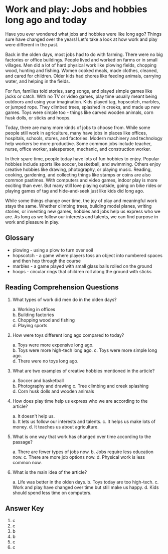 # Work and play: Jobs and hobbies long ago and today

Have you ever wondered what jobs and hobbies were like long ago? Things sure have changed over the years! Let's take a look at how work and play were different in the past.

Back in the olden days, most jobs had to do with farming. There were no big factories or office buildings. People lived and worked on farms or in small villages. Men did a lot of hard physical work like plowing fields, chopping wood, hunting and fishing. Women cooked meals, made clothes, cleaned, and cared for children. Older kids had chores like feeding animals, carrying water, and helping in the fields.

For fun, families told stories, sang songs, and played simple games like jacks or catch. With no TV or video games, play time usually meant being outdoors and using your imagination. Kids played tag, hopscotch, marbles, or jumped rope. They climbed trees, splashed in creeks, and made up new games. Toys were simple too - things like carved wooden animals, corn husk dolls, or sticks and hoops.

Today, there are many more kinds of jobs to choose from. While some people still work in agriculture, many have jobs in places like offices, hospitals, schools, stores, and factories. Modern machinery and technology help workers be more productive. Some common jobs include teacher, nurse, office worker, salesperson, mechanic, and construction worker.

In their spare time, people today have lots of fun hobbies to enjoy. Popular hobbies include sports like soccer, basketball, and swimming. Others enjoy creative hobbies like drawing, photography, or playing music. Reading, cooking, gardening, and collecting things like stamps or coins are also common pastimes. With computers and video games, indoor play is more exciting than ever. But many still love playing outside, going on bike rides or playing games of tag and hide-and-seek just like kids did long ago.

While some things change over time, the joy of play and meaningful work stays the same. Whether climbing trees, building model planes, writing stories, or inventing new games, hobbies and jobs help us express who we are. As long as we follow our interests and talents, we can find purpose in work and pleasure in play.

## Glossary

- plowing - using a plow to turn over soil
- hopscotch - a game where players toss an object into numbered spaces and then hop through the course
- marbles - a game played with small glass balls rolled on the ground
- hoops - circular rings that children roll along the ground with sticks

## Reading Comprehension Questions

1. What types of work did men do in the olden days?

   a. Working in offices  
   b. Building factories  
   c. Chopping wood and fishing  
   d. Playing sports

2. How were toys different long ago compared to today?

   a. Toys were more expensive long ago.  
   b. Toys were more high-tech long ago.
   c. Toys were more simple long ago.  
   d. There were no toys long ago.

3. What are two examples of creative hobbies mentioned in the article?

   a. Soccer and basketball  
   b. Photography and drawing
   c. Tree climbing and creek splashing  
   d. Corn husk dolls and wooden animals

4. How does play time help us express who we are according to the article?

   a. It doesn't help us.  
   b. It lets us follow our interests and talents.
   c. It helps us make lots of money.
   d. It teaches us about agriculture.

5. What is one way that work has changed over time according to the passage?

   a. There are fewer types of jobs now.
   b. Jobs require less education now.
   c. There are more job options now.
   d. Physical work is less common now.

6. What is the main idea of the article?

   a. Life was better in the olden days.
   b. Toys today are too high-tech.
   c. Work and play have changed over time but still make us happy.
   d. Kids should spend less time on computers.

## Answer Key

1. c
2. c
3. b
4. b
5. c
6. c
